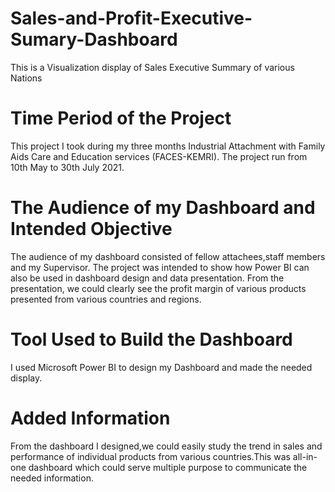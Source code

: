 # Sales-and-Profit-Executive-Sumary-Dashboard
This is a Visualization display of Sales Executive Summary of various Nations
# Time Period of the Project
This project I took during my three months Industrial Attachment with Family Aids Care and Education services (FACES-KEMRI). The project run from 10th May to 30th July 2021.
# The Audience of my Dashboard and Intended Objective
The audience of my dashboard consisted of fellow attachees,staff members and my Supervisor. The project was intended to show how Power BI can also be used in dashboard design and data presentation. From the presentation, we could clearly see the profit margin of various products presented from various countries and regions.
# Tool Used to Build the Dashboard
I used Microsoft Power BI to design my Dashboard and made the needed display.
# Added Information
From the dashboard I designed,we could easily study the trend in sales and performance of individual products from various countries.This was all-in-one dashboard which could serve multiple purpose to communicate the needed information.
